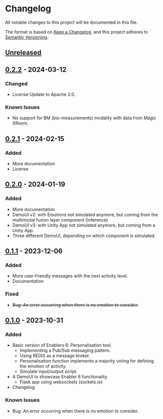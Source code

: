 # Changelog

All notable changes to this project will be documented in this file.

The format is based on [Keep a Changelog](https://keepachangelog.com/en/1.0.0/),
and this project adheres to [Semantic Versioning](https://semver.org/spec/v2.0.0.html).

## [Unreleased]

## [0.2.2] - 2024-03-12
### Changed 
-  License Update to Apache 2.0.

### Known Issues
- No support for BM (bio-measurements) modality with data from Magic XRoom.

## [0.2.1] - 2024-02-15

### Added

- More documentation
- License

## [0.2.0] - 2024-01-19

### Added

- More documentation
- DemoUI v2: with Emotions not simulated anymore, but coming from the multimodal fusion layer component (Inference)
- DemoUI v3: with Unity App not simulated anymore, but coming from a Unity App.
- Three different DemoUI, depending on which component is simulated.

## [0.1.1] - 2023-12-06

### Added

- More user-friendly messages with the next activity level.
- Documentation

### Fixed

- ~~Bug: An error occurring when there is no emotion to consider.~~

## [0.1.0] - 2023-10-31

### Added

- Basic version of Enablers 6: Personalisation tool.
    - Implementing a Pub/Sub messaging pattern.
    - Using REDIS as a message broker.
    - Personalisation function implements a majority voting for defining the emotion of activity.
    - Simulate input/output script.
- A DemoUI to showcase Enabler 6 functionality.
    - Flask app using websockets (sockets.io)
- Changelog

### Known Issues

- Bug: An error occurring when there is no emotion to consider.

<!-- 
Example of Categories to use in each release

### Added
- Just an example of how to use changelog.

### Changed
- Just an example of how to use changelog.

### Fixed
- Just an example of how to use changelog.

### Removed
- Just an example of how to use changelog.

### Deprecated
- Just an example of how to use changelog. -->


[unreleased]: https://github.com/XR2Learn/Enabler-6-Personalisation-Tool/compare/v0.2.2...master

[0.1.0]: https://github.com/XR2Learn/Enabler-6-Personalisation-Tool/releases/tag/v0.1.0

[0.1.1]: https://github.com/XR2Learn/Enabler-6-Personalisation-Tool/releases/tag/v0.1.1

[0.2.0]: https://github.com/XR2Learn/Enabler-6-Personalisation-Tool/releases/tag/v0.2.0

[0.2.1]: https://github.com/XR2Learn/Enabler-6-Personalisation-Tool/releases/tag/v0.2.1

[0.2.2]: https://github.com/XR2Learn/Enabler-6-Personalisation-Tool/releases/tag/v0.2.2
